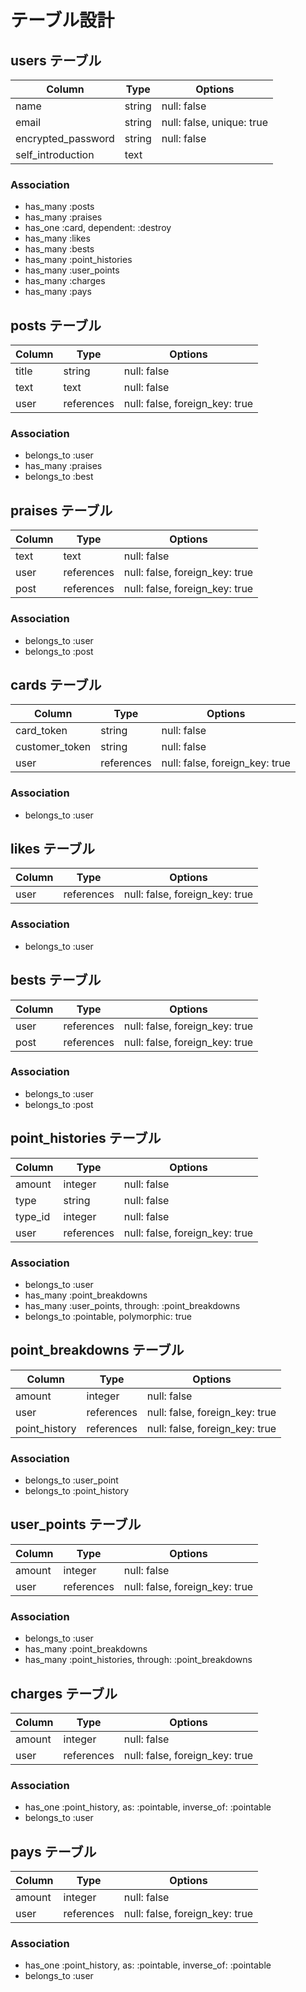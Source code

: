 # テーブル設計

## users テーブル

| Column             | Type    | Options                   |
| ------------------ | ------- | ------------------------- |
| name               | string  | null: false               |
| email              | string  | null: false, unique: true |
| encrypted_password | string  | null: false               |
| self_introduction  | text    |                           |

### Association
- has_many :posts
- has_many :praises
- has_one :card, dependent: :destroy
- has_many :likes
- has_many :bests
- has_many :point_histories
- has_many :user_points
- has_many :charges
- has_many :pays


## posts テーブル

| Column | Type       | Options                        |
| ------ | ---------- | ------------------------------ |
| title  | string     | null: false                    |
| text   | text       | null: false                    |
| user   | references | null: false, foreign_key: true |

### Association
- belongs_to :user
- has_many :praises
- belongs_to :best


## praises テーブル

| Column | Type       | Options                        |
| ------ | ---------- | ------------------------------ |
| text   | text       | null: false                    |
| user   | references | null: false, foreign_key: true |
| post   | references | null: false, foreign_key: true |

### Association
- belongs_to :user
- belongs_to :post


## cards テーブル

| Column         | Type       | Options                        |
| -------------- | ---------- | ------------------------------ |
| card_token     | string     | null: false                    |
| customer_token | string     | null: false                    |
| user           | references | null: false, foreign_key: true |

### Association
- belongs_to :user


## likes テーブル

| Column | Type       | Options                        |
| ------ | ---------- | ------------------------------ |
| user   | references | null: false, foreign_key: true |

### Association
- belongs_to :user


## bests テーブル

| Column | Type       | Options                        |
| ------ | ---------- | ------------------------------ |
| user   | references | null: false, foreign_key: true |
| post   | references | null: false, foreign_key: true |

### Association
- belongs_to :user
- belongs_to :post


## point_histories テーブル

| Column     | Type       | Options                        |
| ---------- | ---------- | ------------------------------ |
| amount     | integer    | null: false                    |
| type       | string     | null: false                    |
| type_id    | integer    | null: false                    |
| user       | references | null: false, foreign_key: true |

### Association
- belongs_to :user
- has_many :point_breakdowns
- has_many :user_points, through: :point_breakdowns
- belongs_to :pointable, polymorphic: true


## point_breakdowns テーブル

| Column        | Type       | Options                        |
| ------------- | ---------- | ------------------------------ |
| amount        | integer    | null: false                    |
| user          | references | null: false, foreign_key: true |
| point_history | references | null: false, foreign_key: true |

### Association
- belongs_to :user_point
- belongs_to :point_history


## user_points テーブル

| Column | Type       | Options                        |
| ------ | ---------- | ------------------------------ |
| amount | integer    | null: false                    |
| user   | references | null: false, foreign_key: true |

### Association
- belongs_to :user
- has_many :point_breakdowns
- has_many :point_histories, through: :point_breakdowns


## charges テーブル

| Column | Type       | Options                        |
| ------ | ---------- | ------------------------------ |
| amount | integer    | null: false                    |
| user   | references | null: false, foreign_key: true |

### Association
- has_one :point_history, as: :pointable, inverse_of: :pointable
- belongs_to :user


## pays テーブル
| Column | Type       | Options                        |
| ------ | ---------- | ------------------------------ |
| amount | integer    | null: false                    |
| user   | references | null: false, foreign_key: true |

### Association
- has_one :point_history, as: :pointable, inverse_of: :pointable
- belongs_to :user
